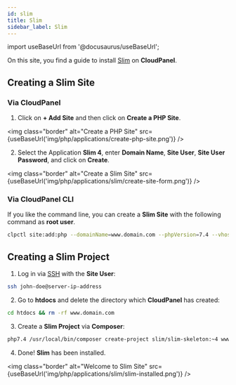 ```yaml
---
id: slim
title: Slim
sidebar_label: Slim
---
```


import useBaseUrl from '@docusaurus/useBaseUrl';

On this site, you find a guide to install [Slim](https://www.slimframework.com/) on **CloudPanel**.

## Creating a Slim Site

### Via CloudPanel

1. Click on **+ Add Site** and then click on **Create a PHP Site**.

<img class="border" alt="Create a PHP Site" src={useBaseUrl('img/php/applications/create-php-site.png')} />

2. Select the Application **Slim 4**, enter **Domain Name**, **Site User**, **Site User Password**, and click on **Create**.

<img class="border" alt="Create a Slim Site" src={useBaseUrl('img/php/applications/slim/create-site-form.png')} />

### Via CloudPanel CLI

If you like the command line, you can create a **Slim Site** with the following command as **root user**.

```bash
clpctl site:add:php --domainName=www.domain.com --phpVersion=7.4 --vhostTemplate='Slim 4' --siteUser='john-doe' --siteUserPassword='!secretPassword!'
```

## Creating a Slim Project

1. Log in via [SSH](../../../frontend-area/ssh-ftp/#ssh-login) with the **Site User**:

```bash
ssh john-doe@server-ip-address
```

2. Go to **htdocs** and delete the directory which **CloudPanel** has created:

```bash
cd htdocs && rm -rf www.domain.com
```

3. Create a **Slim Project** via **Composer**:

```bash
php7.4 /usr/local/bin/composer create-project slim/slim-skeleton:~4 www.domain.com
```

4. Done! **Slim** has been installed.

<img class="border" alt="Welcome to Slim Site" src={useBaseUrl('img/php/applications/slim/slim-installed.png')} />